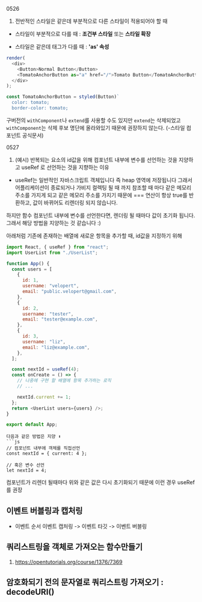 0526

1. 전반적인 스타일은 같은데 부분적으로 다른 스타일이 적용되어야 할 때

- 스타일이 부분적으로 다를 때 : **조건부 스타일** 또는 **스타일 확장**

- 스타일은 같은데 태그가 다를 때 : **'as' 속성**

```js
render(
  <div>
    <Button>Normal Button</Button>
    <TomatoAnchorButton as="a" href="/">Tomato Button</TomatoAnchorButton>
  </div>
);

const TomatoAnchorButton = styled(Button)`
  color: tomato;
  border-color: tomato;
```

구버전의 `withComponent`나 `extend`를 사용할 수도 있지만 `extend`는 삭제되었고 `withComponent`는 삭제 후보 명단에 올라와있기 때문에 권장하지 않는다. (-스타일 컴포넌트 공식문서)

0527

1. (예시) 반복되는 요소의 id값을 위해 컴포넌트 내부에 변수를 선언하는 것을 지양하고 useRef 로 선언하는 것을 지향하는 이유

- useRef는 일반적인 자바스크립트 객체입니다 즉 heap 영역에 저장됩니다
  그래서 어플리케이션이 종료되거나 가비지 컬렉팅 될 때 까지 참조할 때 마다 같은 메모리 주소를 가지게 되고
  같은 메모리 주소를 가지기 때문에 === 연산이 항상 true를 반환하고, 값이 바뀌어도 리렌더링 되지 않습니다.

하지만 함수 컴포넌트 내부에 변수를 선언한다면, 렌더링 될 때마다 값이 초기화 됩니다.
그래서 해당 방법을 지양하는 것 같습니다 :)

아래처럼 기존에 존재하는 배열에 새로운 항목을 추가할 때, id값을 지정하기 위해

```js
import React, { useRef } from "react";
import UserList from "./UserList";

function App() {
  const users = [
    {
      id: 1,
      username: "velopert",
      email: "public.velopert@gmail.com",
    },
    {
      id: 2,
      username: "tester",
      email: "tester@example.com",
    },
    {
      id: 3,
      username: "liz",
      email: "liz@example.com",
    },
  ];

  const nextId = useRef(4);
  const onCreate = () => {
    // 나중에 구현 할 배열에 항목 추가하는 로직
    // ...

    nextId.current += 1;
  };
  return <UserList users={users} />;
}

export default App;
```

````
다음과 같은 방법은 지양 ⬇️
```js
// 컴포넌트 내부에 객체를 직접선언
const nextId = { current: 4 };

// 혹은 변수 선언
let nextId = 4;
````

컴포넌트가 리렌더 될때마다 위와 같은 값은 다시 초기화되기 때문에
이런 경우 useRef를 권장

## 이벤트 버블링과 캡처링

- 이벤트 순서
  이벤트 캡처링 -> 이벤트 타깃 -> 이벤트 버블링

## 쿼리스트링을 객체로 가져오는 함수만들기

1. https://opentutorials.org/course/1376/7369

## 암호화되기 전의 문자열로 쿼리스트링 가져오기 : decodeURI()
